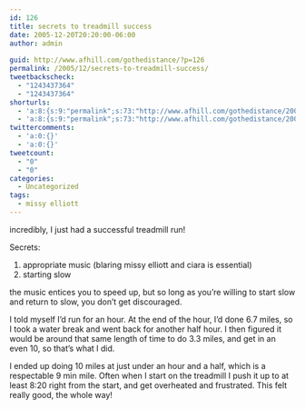 ```yaml
---
id: 126
title: secrets to treadmill success
date: 2005-12-20T20:20:00-06:00
author: admin
  
guid: http://www.afhill.com/gothedistance/?p=126
permalink: /2005/12/secrets-to-treadmill-success/
tweetbackscheck:
  - "1243437364"
  - "1243437364"
shorturls:
  - 'a:8:{s:9:"permalink";s:73:"http://www.afhill.com/gothedistance/2005/12/secrets-to-treadmill-success/";s:7:"tinyurl";s:25:"http://tinyurl.com/6snzl8";s:4:"isgd";s:17:"http://is.gd/grMM";s:5:"bitly";s:20:"http://bit.ly/3kmQxw";s:5:"snipr";s:22:"http://snipr.com/acdp6";s:5:"snurl";s:22:"http://snurl.com/acdp6";s:7:"snipurl";s:24:"http://snipurl.com/acdp6";s:4:"trim";s:17:"http://tr.im/a47y";}'
  - 'a:8:{s:9:"permalink";s:73:"http://www.afhill.com/gothedistance/2005/12/secrets-to-treadmill-success/";s:7:"tinyurl";s:25:"http://tinyurl.com/6snzl8";s:4:"isgd";s:17:"http://is.gd/grMM";s:5:"bitly";s:20:"http://bit.ly/3kmQxw";s:5:"snipr";s:22:"http://snipr.com/acdp6";s:5:"snurl";s:22:"http://snurl.com/acdp6";s:7:"snipurl";s:24:"http://snipurl.com/acdp6";s:4:"trim";s:17:"http://tr.im/a47y";}'
twittercomments:
  - 'a:0:{}'
  - 'a:0:{}'
tweetcount:
  - "0"
  - "0"
categories:
  - Uncategorized
tags:
  - missy elliott
---
```

incredibly, I just had a successful treadmill run!

Secrets:  
1. appropriate music (blaring missy elliott and ciara is essential)  
2. starting slow

the music entices you to speed up, but so long as you&#8217;re willing to start slow and return to slow, you don&#8217;t get discouraged.

I told myself I&#8217;d run for an hour. At the end of the hour, I&#8217;d done 6.7 miles, so I took a water break and went back for another half hour. I then figured it would be around that same length of time to do 3.3 miles, and get in an even 10, so that&#8217;s what I did.

I ended up doing 10 miles at just under an hour and a half, which is a respectable 9 min mile. Often when I start on the treadmill I push it up to at least 8:20 right from the start, and get overheated and frustrated. This felt really good, the whole way!